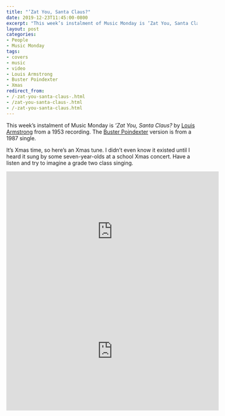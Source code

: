 ```yaml
---
title: "’Zat You, Santa Claus?"
date: 2019-12-23T11:45:00-0800
excerpt: "This week’s instalment of Music Monday is ’Zat You, Santa Claus?. The 1953 Louis Armstrong original and a 1987 cover by Buster Poindexter."
layout: post
categories:
- People
- Music Monday
tags:
- covers
- music
- video
- Louis Armstrong
- Buster Poindexter
- Xmas
redirect_from:
- /-zat-you-santa-claus-.html
- /zat-you-santa-claus-.html
- /-zat-you-santa-claus.html
---
```

This week’s instalment of Music Monday is _’Zat You, Santa Claus?_ by
[Louis Armstrong](https://en.wikipedia.org/wiki/Louis_Armstrong) from a 1953 recording. The [Buster Poindexter](https://en.wikipedia.org/wiki/David_Johansen#Buster_Poindexter)
version is from a 1987 single.

It’s Xmas time, so here’s an Xmas tune. I didn’t even know it existed until I heard it sung by some seven-year-olds at a school Xmas concert. Have a listen and try to imagine a grade two class singing.

<div class="video-container">
<iframe width="560" height="315" src="https://www.youtube.com/embed/O3TXwWANFbM" frameborder="0" allowfullscreen title="Video: ’Zat You, Santa Claus? by Louis Armstrong"></iframe>
</div>

<div class="video-container">
<iframe width="560" height="315" src="https://www.youtube.com/embed/XEP2IrByImw" frameborder="0" allowfullscreen title="Video: ’Zat You, Santa Claus? by Buster Poindexter"></iframe>
</div>
